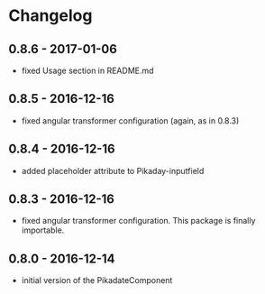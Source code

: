 # Changelog

## 0.8.6 - 2017-01-06

- fixed Usage section in README.md

## 0.8.5 - 2016-12-16

- fixed angular transformer configuration (again, as in 0.8.3)

## 0.8.4 - 2016-12-16

- added placeholder attribute to Pikaday-inputfield 

## 0.8.3 - 2016-12-16

- fixed angular transformer configuration. This package is finally importable.

## 0.8.0 - 2016-12-14

- initial version of the PikadateComponent